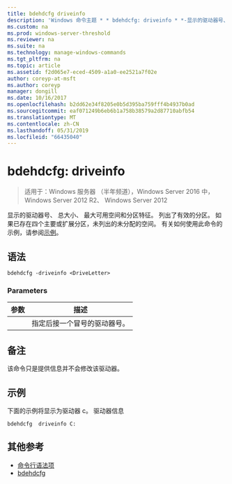 ```yaml
---
title: bdehdcfg driveinfo
description: 'Windows 命令主题 * * bdehdcfg: driveinfo * *-显示的驱动器号、 总大小、 最大的可用空间，以及分区特征。'
ms.custom: na
ms.prod: windows-server-threshold
ms.reviewer: na
ms.suite: na
ms.technology: manage-windows-commands
ms.tgt_pltfrm: na
ms.topic: article
ms.assetid: f2d065e7-eced-4509-a1a0-ee2521a7f02e
author: coreyp-at-msft
ms.author: coreyp
manager: dongill
ms.date: 10/16/2017
ms.openlocfilehash: b2dd62e34f8205e0b5d395ba759fff4b4937b0ad
ms.sourcegitcommit: eaf071249b6eb6b1a758b38579a2d87710abfb54
ms.translationtype: MT
ms.contentlocale: zh-CN
ms.lasthandoff: 05/31/2019
ms.locfileid: "66435040"
---
```

# <a name="bdehdcfg-driveinfo"></a>bdehdcfg: driveinfo

>适用于：Windows 服务器 （半年频道），Windows Server 2016 中，Windows Server 2012 R2、 Windows Server 2012

显示的驱动器号、 总大小、 最大可用空间和分区特征。 列出了有效的分区。 如果已存在四个主要或扩展分区，未列出的未分配的空间。 有关如何使用此命令的示例，请参阅[示例](#BKMK_Examples)。
## <a name="syntax"></a>语法
```
bdehdcfg -driveinfo <DriveLetter>
```
### <a name="parameters"></a>Parameters

|   参数   |                  描述                  |
|---------------|-----------------------------------------------|
| <DriveLetter> | 指定后接一个冒号的驱动器号。 |

## <a name="remarks"></a>备注
该命令只是提供信息并不会修改该驱动器。
## <a name="BKMK_Examples"></a>示例
下面的示例将显示为驱动器 c。 驱动器信息
```
bdehdcfg  driveinfo C:
```
## <a name="additional-references"></a>其他参考
-   [命令行语法项](command-line-syntax-key.md)
-   [bdehdcfg](bdehdcfg.md)
